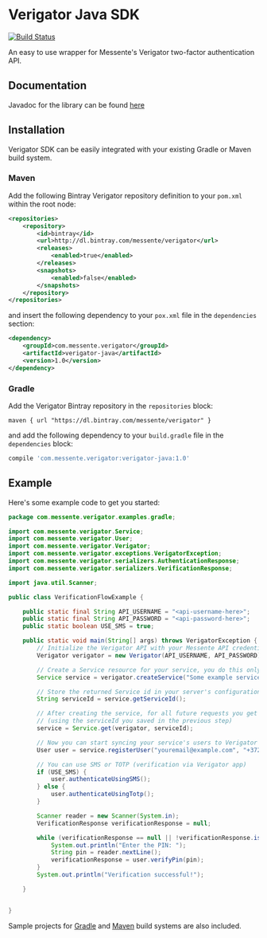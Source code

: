 # Verigator Java SDK
[![Build Status](https://travis-ci.org/messente/verigator-java.svg?branch=master)](https://travis-ci.org/messente/verigator-java)

An easy to use wrapper for Messente's Verigator two-factor authentication API.

## Documentation

Javadoc for the library  can be found [here](https://messente.com/documentation/verification-api)

## Installation

Verigator SDK can be easily integrated with your existing Gradle or Maven build system.

### Maven
Add the following Bintray Verigator repository definition to your `pom.xml` within the root node:
```xml
<repositories>
    <repository>
        <id>bintray</id>
        <url>http://dl.bintray.com/messente/verigator</url>
        <releases>
            <enabled>true</enabled>
        </releases>
        <snapshots>
            <enabled>false</enabled>
        </snapshots>
    </repository>
</repositories>
```

and insert the following dependency to your `pox.xml` file in the `dependencies` section:

```xml
<dependency>
    <groupId>com.messente.verigator</groupId>
    <artifactId>verigator-java</artifactId>
    <version>1.0</version>
</dependency>
```

### Gradle


Add the Verigator Bintray repository in the `repositories` block:
```
maven { url "https://dl.bintray.com/messente/verigator" }
```

and add the following dependency to your `build.gradle` file in the `dependencies` block:
```gradle
compile 'com.messente.verigator:verigator-java:1.0'
```



## Example

Here's some example code to get you started:

```java
package com.messente.verigator.examples.gradle;

import com.messente.verigator.Service;
import com.messente.verigator.User;
import com.messente.verigator.Verigator;
import com.messente.verigator.exceptions.VerigatorException;
import com.messente.verigator.serializers.AuthenticationResponse;
import com.messente.verigator.serializers.VerificationResponse;

import java.util.Scanner;

public class VerificationFlowExample {

    public static final String API_USERNAME = "<api-username-here>";
    public static final String API_PASSWORD = "<api-password-here>";
    public static boolean USE_SMS = true;

    public static void main(String[] args) throws VerigatorException {
        // Initialize the Verigator API with your Messente API credentials
        Verigator verigator = new Verigator(API_USERNAME, API_PASSWORD);

        // Create a Service resource for your service, you do this only once!
        Service service = verigator.createService("Some example service", "www.example.com");

        // Store the returned Service id in your server's configuration files
        String serviceId = service.getServiceId();

        // After creating the service, for all future requests you get Service instance like this:
        // (using the serviceId you saved in the previous step)
        service = Service.get(verigator, serviceId);

        // Now you can start syncing your service's users to Verigator
        User user = service.registerUser("youremail@example.com", "+3725555555");

        // You can use SMS or TOTP (verification via Verigator app)
        if (USE_SMS) {
            user.authenticateUsingSMS();
        } else {
            user.authenticateUsingTotp();
        }

        Scanner reader = new Scanner(System.in);
        VerificationResponse verificationResponse = null;

        while (verificationResponse == null || !verificationResponse.isVerified()){
            System.out.println("Enter the PIN: ");
            String pin = reader.nextLine();
            verificationResponse = user.verifyPin(pin);
        }
        System.out.println("Verification successful!");

    }


}
```

Sample projects for [Gradle](https://github.com/messente/verigator-java/tree/master/examples/gradle) and [Maven](https://github.com/messente/verigator-java/tree/master/examples/maven) build systems are also included.
